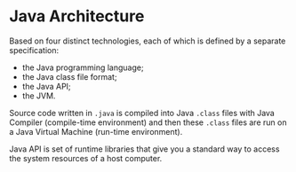 # Java Architecture

Based on four distinct technologies, each of which is defined by a separate specification:
- the Java programming language;
- the Java class file format;
- the Java API;
- the JVM.

Source code written in `.java` is compiled into Java `.class` files with Java Compiler (compile-time environment) and then these `.class` files are run on a Java Virtual Machine (run-time environment).

Java API is set of runtime libraries that give you a standard way to access the system resources of a host computer.
